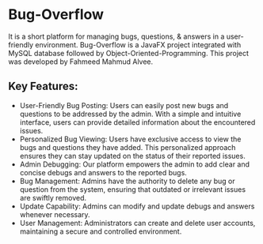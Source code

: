 # Bug-Overflow

It is a short platform for managing bugs, questions, & answers in a user-friendly environment. Bug-Overflow is a JavaFX project 
integrated with MySQL database followed by Object-Oriented-Programming. This project was developed by Fahmeed Mahmud Alvee.

## Key Features:
- User-Friendly Bug Posting: Users can easily post new bugs and questions to be addressed by the admin. With a simple and intuitive interface, users can provide detailed information about the encountered issues.
- Personalized Bug Viewing: Users have exclusive access to view the bugs and questions they have added. This personalized approach ensures they can stay updated on the status of their reported issues.
- Admin Debugging: Our platform empowers the admin to add clear and concise debugs and answers to the reported bugs.
- Bug Management: Admins have the authority to delete any bug or question from the system, ensuring that outdated or irrelevant issues are swiftly removed.
- Update Capability: Admins can modify and update debugs and answers whenever necessary.
- User Management: Administrators can create and delete user accounts, maintaining a secure and controlled environment.
